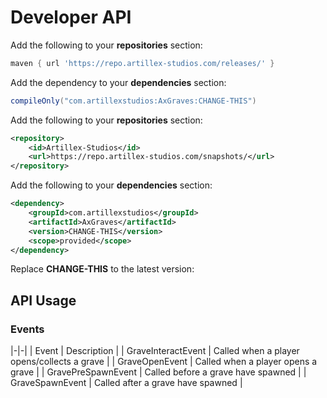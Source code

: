 # Developer API

<tabs>

<tab title="Gradle">

Add the following to your **repositories** section:
```groovy
maven { url 'https://repo.artillex-studios.com/releases/' }
```

Add the dependency to your **dependencies** section:

```groovy
compileOnly("com.artillexstudios:AxGraves:CHANGE-THIS")
```
</tab>

<tab title="Maven">

Add the following to your **repositories** section:
```xml
<repository>
    <id>Artillex-Studios</id>
    <url>https://repo.artillex-studios.com/snapshots/</url>
</repository>
```

Add the following to your **dependencies** section:

```xml
<dependency>
    <groupId>com.artillexstudios</groupId>
    <artifactId>AxGraves</artifactId>
    <version>CHANGE-THIS</version>
    <scope>provided</scope>
</dependency>
```
</tab>
</tabs>
<p>Replace <b>CHANGE-THIS</b> to the latest version: <a href="https://repo.artillex-studios.com/#/releases/com/artillexstudios/AxGraves"><img src="https://repo.artillex-studios.com/api/badge/latest/releases/com/artillexstudios/AxGraves?color=40c14a&amp;name=AxGraves" alt=""/></a></p>

## API Usage

### Events

|-|-|
| Event | Description |
| GraveInteractEvent | Called when a player opens/collects a grave |
| GraveOpenEvent | Called when a player opens a grave |
| GravePreSpawnEvent | Called before a grave have spawned |
| GraveSpawnEvent | Called after a grave have spawned |